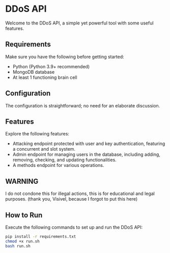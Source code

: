# DDoS API

Welcome to the DDoS API, a simple yet powerful tool with some useful features.

## Requirements
Make sure you have the following before getting started:
- Python (Python 3.9+ recommended)
- MongoDB database
- At least 1 functioning brain cell

## Configuration
The configuration is straightforward; no need for an elaborate discussion.

## Features
Explore the following features:
- Attacking endpoint protected with user and key authentication, featuring a concurrent and slot system.
- Admin endpoint for managing users in the database, including adding, removing, checking, and updating functionalities.
- A methods endpoint for various operations.

## WARNING
I do not condone this for illegal actions, this is for educational and legal purposes. (thank you, Visivel, because I forgot to put this here)

## How to Run
Execute the following commands to set up and run the DDoS API:
```bash
pip install -r requirements.txt
chmod +x run.sh
bash run.sh
